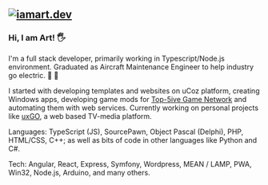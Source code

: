## [![iamart.dev](https://iamart.dev/assets/logo.png)](https://iamart.dev)
### Hi, I am Art! 🖐
I'm a full stack developer, primarily working in Typescript/Node.js environment. Graduated as Aircraft Maintenance Engineer to help industry go electric. 🙌 🛫

I started with developing templates and websites on uCoz platform, creating Windows apps, developing game mods for [Top-5ive Game Network](http://web.archive.org/web/20130903182730/http://top-5ive.net/) and automating them with web services. Currently working on personal projects like [uxGO](https://uxgo.tv), a web based TV-media platform.

Languages: TypeScript (JS), SourcePawn, Object Pascal (Delphi), PHP, HTML/CSS, C++; as well as bits of code in other languages like Python and C#.

Tech: Angular, React, Express, Symfony, Wordpress, MEAN / LAMP, PWA, Win32, Node.js, Arduino, and many others.
